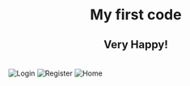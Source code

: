 <H1 align="center">My first code</H1>  
<H2 align="center">Very Happy!</H2>  
<br>
 <img align="center" src="https://i.imgur.com/cJNDnBv.png" alt="Login">

 <img align="center" src="https://i.imgur.com/I4z7nB4.png" alt="Register">

 <img align="center" src="https://i.imgur.com/jfxwjXW.png" alt="Home">
